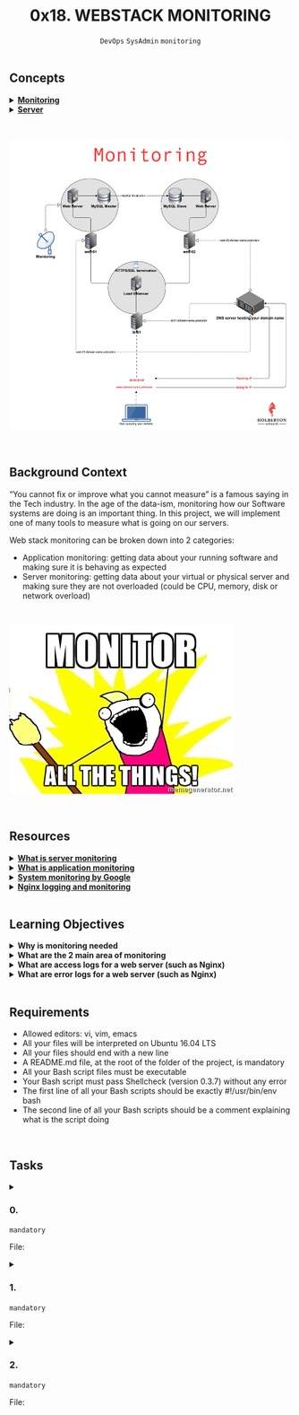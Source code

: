 <h1 align="center"><b>0x18. WEBSTACK MONITORING</b></h1>
<div align="center"><code>DevOps</code> <code>SysAdmin</code> <code>monitoring</code></div>

<br>

## Concepts
<details>
<summary><b><a href="https://intranet.alxswe.com/concepts/13">Monitoring</a></b></summary><br>


<br><p align="center">※※※※※※※※※※※※</p><br>
</details>


<details>
<summary><b><a href="https://intranet.alxswe.com/concepts/67">Server</a></b></summary><br>


<br><p align="center">※※※※※※※※※※※※</p><br>
</details>

<br><div align="center"><img src="https://github.com/codenvibes/alx-system_engineering-devops/blob/master/0x18-webstack_monitoring/images/hb3pAsO.png"></div>

<br>

## Background Context
“You cannot fix or improve what you cannot measure” is a famous saying in the Tech industry. In the age of the data-ism, monitoring how our Software systems are doing is an important thing. In this project, we will implement one of many tools to measure what is going on our servers.

Web stack monitoring can be broken down into 2 categories:
- Application monitoring: getting data about your running software and making sure it is behaving as expected
- Server monitoring: getting data about your virtual or physical server and making sure they are not overloaded (could be CPU, memory, disk or network overload)

<br><div><img src="https://github.com/codenvibes/alx-system_engineering-devops/blob/master/0x18-webstack_monitoring/images/ktCXnhE.jpg"></div>

<br>

## Resources
<details>
<summary><b><a href="https://www.sumologic.com/glossary/server-monitoring/">What is server monitoring</a></b></summary><br>


<br><p align="center">※※※※※※※※※※※※</p><br>
</details>


<details>
<summary><b><a href="https://en.wikipedia.org/wiki/Application_performance_management">What is application monitoring</a></b></summary><br>


<br><p align="center">※※※※※※※※※※※※</p><br>
</details>


<details>
<summary><b><a href="https://sre.google/sre-book/monitoring-distributed-systems/">System monitoring by Google</a></b></summary><br>


<br><p align="center">※※※※※※※※※※※※</p><br>
</details>


<details>
<summary><b><a href="https://docs.nginx.com/nginx/admin-guide/monitoring/logging/">Nginx logging and monitoring</a></b></summary><br>


<br><p align="center">※※※※※※※※※※※※</p><br>
</details>



<!-- <br>

**man or help:**
- `` -->

<br>

## Learning Objectives
<details>
<summary><b><a href=" "> </a>Why is monitoring needed</b></summary><br>


<br><p align="center">※※※※※※※※※※※※</p><br>
</details>


<details>
<summary><b><a href=" "> </a>What are the 2 main area of monitoring</b></summary><br>


<br><p align="center">※※※※※※※※※※※※</p><br>
</details>


<details>
<summary><b><a href=" "> </a>What are access logs for a web server (such as Nginx)</b></summary><br>


<br><p align="center">※※※※※※※※※※※※</p><br>
</details>


<details>
<summary><b><a href=" "> </a>What are error logs for a web server (such as Nginx)</b></summary><br>


<br><p align="center">※※※※※※※※※※※※</p><br>
</details>


<br>

## Requirements
- Allowed editors: vi, vim, emacs
- All your files will be interpreted on Ubuntu 16.04 LTS
- All your files should end with a new line
- A README.md file, at the root of the folder of the project, is mandatory
- All your Bash script files must be executable
- Your Bash script must pass Shellcheck (version 0.3.7) without any error
- The first line of all your Bash scripts should be exactly #!/usr/bin/env bash
- The second line of all your Bash scripts should be a comment explaining what is the script doing

<!-- ## More Info -->

<br>

## Tasks
<details>
<summary>

### 0. 
`mandatory`

File: []()
</summary>


</details>

<details>
<summary>

### 1. 
`mandatory`

File: []()
</summary>


</details>

<details>
<summary>

### 2. 
`mandatory`

File: []()
</summary>


</details>

